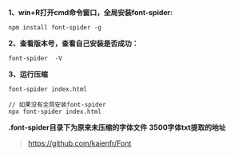 



**1、win+R打开cmd命令窗口，全局安装font-spider:**
```shell
npm install font-spider -g
```

**2、查看版本号，查看自己安装是否成功：**
```shell
font-spider  -V
```

**3、运行压缩**
```shell
font-spider index.html

// 如果没有全局安装font-spider
npx font-spider index.html
```
**.font-spider目录下为原来未压缩的字体文件**
**3500字体txt提取的地址**
> https://github.com/kaienfr/Font
